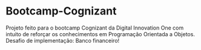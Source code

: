 # Bootcamp-Cognizant
Projeto feito para o bootcamp Cognizant da Digital Innovation One com intuito de reforçar os conhecimentos em Programação Orientada a Objetos.
Desafio de implementação: Banco financeiro!
